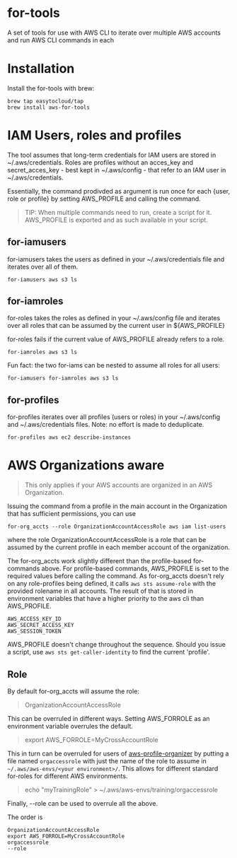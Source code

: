 # for-tools

A set of tools for use with AWS CLI to iterate over multiple AWS accounts and run AWS CLI commands in each

# Installation

Install the for-tools with brew:

```
brew tap easytocloud/tap
brew install aws-for-tools
```

# IAM Users, roles and profiles

The tool assumes that long-term credentials for IAM users are stored in ~/.aws/credentials.
Roles are profiles without an acces_key and secret_acces_key - best kept in ~/.aws/config - that refer to an IAM user in ~/.aws/credentials.

Essentially, the command prodivded as argument is run once for each {user, role or profile} by setting AWS_PROFILE and calling the command.

> TIP: When multiple commands need to run, create a script for it. AWS_PROFILE is exported and as such available in your script.

## for-iamusers

for-iamusers takes the users as defined in your ~/.aws/credentials file and iterates over all of them.

```
for-iamusers aws s3 ls
```

## for-iamroles

for-roles takes the roles as defined in your ~/.aws/config file and iterates over all roles that can be assumed by the current user in ${AWS_PROFILE}

for-roles fails if the current value of AWS_PROFILE already refers to a role.
```
for-iamroles aws s3 ls
```

Fun fact: the two for-iams can be nested to assume all roles for all users:
```
for-iamusers for-iamroles aws s3 ls
```

## for-profiles

for-profiles iterates over all profiles (users or roles) in your ~/.aws/config and ~/.aws/credentials files. Note: no effort is made to deduplicate.
```
for-profiles aws ec2 describe-instances
```

# AWS Organizations aware

> This only applies if your AWS accounts are organized in an AWS Organization.

Issuing the command from a profile in the main account in the Organization that has sufficient permissions, you can use
```
for-org_accts --role OrganizationAccountAccessRole aws iam list-users
```
where the role OrganizationAccountAccessRole is a role that can be assumed by the current profile in each member account of the organization.

The for-org_accts work slightly different than the profile-based for-commands above. For profile-based commands, AWS_PROFILE is set to the required values before calling the command.
As for-org_accts doesn't rely on any role-profiles being defined, it calls `aws sts assume-role` with the provided rolename in all accounts. 
The result of that is stored in environment variables that have a higher priority to the aws cli than AWS_PROFILE. 
```
AWS_ACCESS_KEY_ID
AWS_SECRET_ACCESS_KEY
AWS_SESSION_TOKEN
```
AWS_PROFILE doesn't change throughout the sequence. 
Should you issue a script, use `aws sts get-caller-identity` to find the current 'profile'.

## Role 
By default for-org_accts will assume the role:

> OrganizationAccountAccessRole

This can be overruled in different ways. 
Setting AWS_FORROLE as an environment variable overrules the default.

> export AWS_FORROLE=MyCrossAccountRole

This in turn can be overruled for users of [aws-profile-organizer](https://github.com/easytocloud/aws-profile-organizer) by putting a file named `orgaccessrole` with just the name of the role to assume in `~/.aws/aws-envs/<your environment>/`. This allows for different standard for-roles for different AWS environments.

> echo "myTrainingRole" > ~/.aws/aws-envs/training/orgaccessrole

Finally, --role can be used to overrule all the above.

The order is

```
OrganizationAccountAccessRole
export AWS_FORROLE=MyCrossAccountRole
orgaccessrole
--role
```
